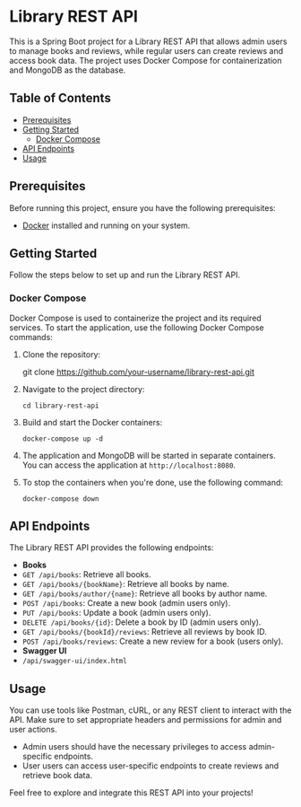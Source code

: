 # Library REST API

This is a Spring Boot project for a Library REST API that allows admin users to manage books and reviews, while regular users can create reviews and access book data. The project uses Docker Compose for containerization and MongoDB as the database.

## Table of Contents
- [Prerequisites](#prerequisites)
- [Getting Started](#getting-started)
    - [Docker Compose](#docker-compose)
- [API Endpoints](#api-endpoints)
- [Usage](#usage)

## Prerequisites

Before running this project, ensure you have the following prerequisites:

- [Docker](https://www.docker.com/get-started) installed and running on your system.

## Getting Started

Follow the steps below to set up and run the Library REST API.

### Docker Compose

Docker Compose is used to containerize the project and its required services. To start the application, use the following Docker Compose commands:

1. Clone the repository:

   git clone https://github.com/your-username/library-rest-api.git

2. Navigate to the project directory:

     ```cd library-rest-api```

3. Build and start the Docker containers:

   ```docker-compose up -d```
4. The application and MongoDB will be started in separate containers. You can access the application at `http://localhost:8080`.

5. To stop the containers when you're done, use the following command:

   ```docker-compose down```

## API Endpoints

The Library REST API provides the following endpoints:

- **Books**
- `GET /api/books`: Retrieve all books.
- `GET /api/books/{bookName}`: Retrieve all books by name.
- `GET /api/books/author/{name}`: Retrieve all books by author name.
- `POST /api/books`: Create a new book (admin users only).
- `PUT /api/books`: Update a book (admin users only).
- `DELETE /api/books/{id}`: Delete a book by ID (admin users only).
- `GET /api/books/{bookId}/reviews`: Retrieve all reviews by book ID.
- `POST /api/books/reviews`: Create a new review for a book (users only).
- **Swagger UI**
- `/api/swagger-ui/index.html`

## Usage

You can use tools like Postman, cURL, or any REST client to interact with the API. Make sure to set appropriate headers and permissions for admin and user actions.

- Admin users should have the necessary privileges to access admin-specific endpoints.
- User users can access user-specific endpoints to create reviews and retrieve book data.

Feel free to explore and integrate this REST API into your projects!

